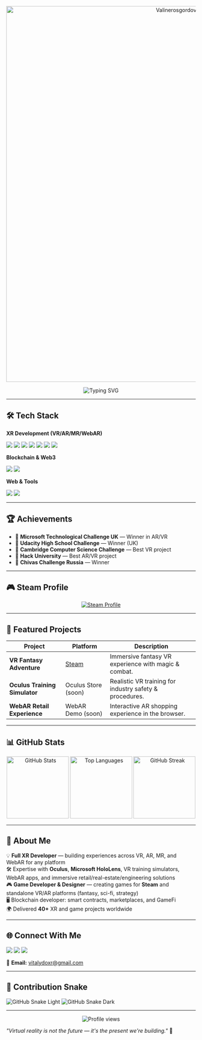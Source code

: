 <!-- Banner -->
<p align="center">
  <img src="./banner.png" alt="Valinerosgordov — XR Developer" width="1000">
</p>

<!-- Typing line (optional, looks nice under the banner) -->
<p align="center">
  <img src="https://readme-typing-svg.herokuapp.com?size=22&color=00FFB3&center=true&vCenter=true&width=800&lines=Full+XR+Developer+(VR%2FAR%2FMR%2FWebAR);Unity+C%23+Programmer;Steam+%26+Oculus+Developer" alt="Typing SVG">
</p>

---

## 🛠 Tech Stack

**XR Development (VR/AR/MR/WebAR)**  
<p>
  <img src="https://img.shields.io/badge/Unity-100000?style=for-the-badge&logo=unity&logoColor=white"/>
  <img src="https://img.shields.io/badge/C%23-239120?style=for-the-badge&logo=c-sharp&logoColor=white"/>
  <img src="https://img.shields.io/badge/ShaderGraph-1F425F?style=for-the-badge"/>
  <img src="https://img.shields.io/badge/Microsoft%20HoloLens-0078D7?style=for-the-badge&logo=microsoft"/>
  <img src="https://img.shields.io/badge/Oculus-1C1E20?style=for-the-badge&logo=oculus&logoColor=white"/>
  <img src="https://img.shields.io/badge/Steam-000000?style=for-the-badge&logo=steam&logoColor=white"/>
  <img src="https://img.shields.io/badge/WebAR-FF5722?style=for-the-badge"/>
</p>

**Blockchain & Web3**  
<p>
  <img src="https://img.shields.io/badge/Solidity-363636?style=for-the-badge&logo=solidity"/>
  <img src="https://img.shields.io/badge/Ethereum-3C3C3D?style=for-the-badge&logo=ethereum"/>
</p>

**Web & Tools**  
<p>
  <img src="https://img.shields.io/badge/WebGL-990000?style=for-the-badge"/>
  <img src="https://img.shields.io/badge/WordPress-21759B?style=for-the-badge&logo=wordpress"/>
</p>

---

## 🏆 Achievements
- 🥇 **Microsoft Technological Challenge UK** — Winner in AR/VR  
- 🥇 **Udacity High School Challenge** — Winner (UK)  
- 🥇 **Cambridge Computer Science Challenge** — Best VR project  
- 🥇 **Hack University** — Best AR/VR project  
- 🥇 **Chivas Challenge Russia** — Winner  

---

## 🎮 Steam Profile
<p align="center">
  <a href="https://steamcommunity.com/id/vitalycarli/">
    <img src="https://img.shields.io/badge/Steam-Profile-000000?style=for-the-badge&logo=steam&logoColor=white" alt="Steam Profile"/>
  </a>
</p>

---

## 🚀 Featured Projects

| Project | Platform | Description |
|---------|----------|-------------|
| **VR Fantasy Adventure** | [Steam](https://steamcommunity.com/id/vitalycarli/) | Immersive fantasy VR experience with magic & combat. |
| **Oculus Training Simulator** | Oculus Store (soon) | Realistic VR training for industry safety & procedures. |
| **WebAR Retail Experience** | WebAR Demo (soon) | Interactive AR shopping experience in the browser. |

---

## 📊 GitHub Stats

<p align="center">
  <img src="https://github-readme-stats.vercel.app/api?username=Valinerosgordov&show_icons=true&theme=tokyonight&hide_border=true&count_private=true" height="165" alt="GitHub Stats"/>
  <img src="https://github-readme-stats.vercel.app/api/top-langs/?username=Valinerosgordov&layout=compact&theme=tokyonight&hide_border=true" height="165" alt="Top Languages"/>
  <img src="https://streak-stats.demolab.com?user=Valinerosgordov&theme=tokyonight&hide_border=true" height="165" alt="GitHub Streak"/>
</p>

---

## 📌 About Me
💡 **Full XR Developer** — building experiences across VR, AR, MR, and WebAR for any platform  
🛠 Expertise with **Oculus**, **Microsoft HoloLens**, VR training simulators, WebAR apps, and immersive retail/real-estate/engineering solutions  
🎮 **Game Developer & Designer** — creating games for **Steam** and standalone VR/AR platforms (fantasy, sci-fi, strategy)  
🖥 Blockchain developer: smart contracts, marketplaces, and GameFi  
🌍 Delivered **40+** XR and game projects worldwide  

---

## 🌐 Connect With Me
<p>
  <a href="https://t.me/BlurryEclipse"><img src="https://img.shields.io/badge/Telegram-2CA5E0?style=for-the-badge&logo=telegram"></a>
  <a href="https://www.linkedin.com/in/valiner/"><img src="https://img.shields.io/badge/LinkedIn-0077B5?style=for-the-badge&logo=linkedin"></a>
  <a href="https://www.fiverr.com/crypto_earth?up_rollout=true"><img src="https://img.shields.io/badge/Fiverr-1DBF73?style=for-the-badge&logo=fiverr"></a>
</p>

📧 **Email:** vitalydoxr@gmail.com  

---

## 🐍 Contribution Snake
![GitHub Snake Light](https://raw.githubusercontent.com/Valinerosgordov/Valinerosgordov/output/github-contribution-grid-snake.svg#gh-light-mode-only)
![GitHub Snake Dark](https://raw.githubusercontent.com/Valinerosgordov/Valinerosgordov/output/github-contribution-grid-snake-dark.svg#gh-dark-mode-only)

---

<p align="center">
  <img src="https://komarev.com/ghpvc/?username=Valinerosgordov&color=brightgreen" alt="Profile views"/>
</p>

*"Virtual reality is not the future — it's the present we're building."* 🚀

